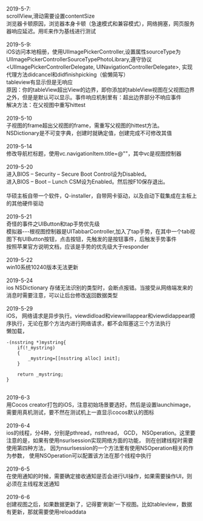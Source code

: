 2019-5-7:<br>
scrollView,滑动需要设置contentSize<br>
浏览器卡顿原因，浏览器本身卡顿（急速模式和兼容模式），网络拥塞，网页服务器响应延迟。用IE来作为基线进行测试<br>
<br>
2019-5-9:<br>
iOS访问本地相册，使用UIImagePickerController,设置属性sourceType为UIImagePickerControllerSourceTypePhotoLibrary,遵守协议<UIImagePickerControllerDelegate, UINavigationControllerDelegate>, 实现代理方法didcancel和didfinishpicking（偷懒简写）<br>
tableview有显示但是无响应<br>
原因：你的tableView超出View的边界，即你添加的tableView视图在父视图边界之外，但是是默认可以显示。事件响应机制里有：超出边界部分不响应事件<br>
解决方法：在父视图中重写hittest<br>
<br>
2019-5-10<br>
子视图的frame超出父视图的frame，需重写父视图的hittest方法。<br>
NSDictionary是不可变字典，创建时就确定值，创建完成不可修改其值<br>
<br>
2019-5-14<br>
修改导航栏标题，使用vc.navigationItem.title=@""，其中vc是视图控制器<br>
<br>
2019-5-20<br>
进入BIOS – Security – Secure Boot Control设为Disabled。<br>
进入BIOS – Boot – Lunch CSM设为Enabled。然后按F10保存退出。<br>
<br>
华硕主板自带一个软件，Q-installer，自带网卡驱动，以及自动下载集成在主板上的其他硬件驱动<br>
<br>
2019-5-21<br>
奇怪的事件之UIButton和tap手势优先级 <br>
模拟器---根视图控制器是UITabbarController,加入了tap手势，在其中一个tab视图下有UIButton按钮，点击按钮，先触发的是按钮事件，后触发手势事件<br>
按照苹果官方说明文档，应该是手势的优先级大于responder
<br>
<br>
2019-5-22<br>
win10系统10240版本无法更新<br>
<br>
2019-5-24<br>
ios NSDictionary 存储无法识别的类型时，会断点报错。当接受从网络端发来的消息时需要注意，可以让后台修改返回数据类型<br>
<br>
2019-5-29<br>
iOS， 网络请求是异步执行。viewdidload和viewwillappear和viewdidappear顺序执行，无论在那个方法内进行网络请求，都不会阻塞这三个方法执行<br>
懒加载， <br>
```
-(nsstring *)mystring{
    if(!_mystring)
    {
        _mystring=[[nsstring alloc] init];
    }
    
    return _mystring;
}
```
<br>
2019-6-3<br>
用Cocos creator打包的iOS，注意初始场景要选好。然后是设置launchimage，需要用真机测试，要不然在测试机上一直显示cocos默认的图标<br>
<br>
2019-6-4<br>
ios的线程，分4种，分别是pthread，nsthread， GCD， NSOperation。这里要注意的是，如果有使用nsurlsession实现网络方面的功能， 则在创建线程时需要使用第四种方法， 因为nsurlsession的一个方法里有使用NSOperation相关的作为参数， 使用NSOperation可以配置该方法在那个线程中执行<br>
<br>
2019-6-5<br>
在使用通知的时候，需要确定接收通知是否会进行UI操作，如果需要操作UI，则必须在主线程发送通知<br>
<br>
2019-6-6<br>
创建视图之后，如果数据更新了，记得要‘刷新’一下视图。比如tableview，数据有更新，那就需要使用reloaddata<br>
<br>
<br>
<br>
<br>
<br>
<br>
<br>
<br>
<br>
<br>
<br>
<br>
<br>
<br>
<br>
